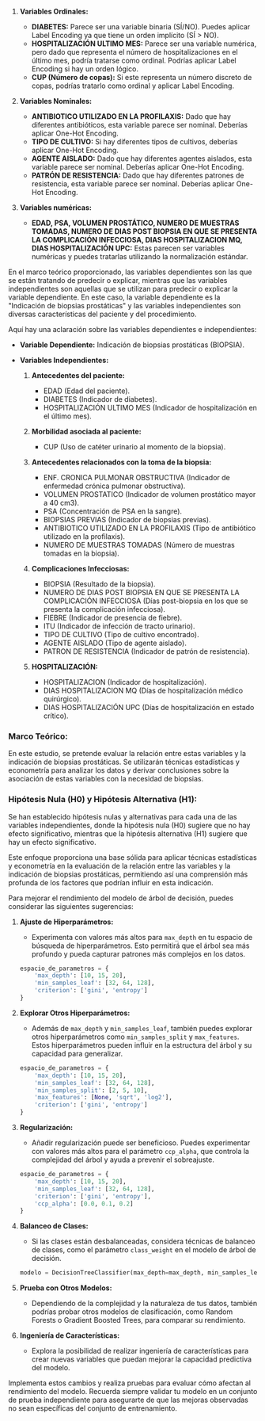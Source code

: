 1. **Variables Ordinales:**
    - **DIABETES:** Parece ser una variable binaria (SÍ/NO). Puedes aplicar Label Encoding ya que tiene un orden implícito (SÍ > NO).
    - **HOSPITALIZACIÓN ULTIMO MES:** Parece ser una variable numérica, pero dado que representa el número de hospitalizaciones en el último mes, podría tratarse como ordinal. Podrías aplicar Label Encoding si hay un orden lógico.
    - **CUP (Número de copas):** Si este representa un número discreto de copas, podrías tratarlo como ordinal y aplicar Label Encoding.

2. **Variables Nominales:**
    - **ANTIBIOTICO UTILIZADO EN LA PROFILAXIS:** Dado que hay diferentes antibióticos, esta variable parece ser nominal. Deberías aplicar One-Hot Encoding.
    - **TIPO DE CULTIVO:** Si hay diferentes tipos de cultivos, deberías aplicar One-Hot Encoding.
    - **AGENTE AISLADO:** Dado que hay diferentes agentes aislados, esta variable parece ser nominal. Deberías aplicar One-Hot Encoding.
    - **PATRÓN DE RESISTENCIA:** Dado que hay diferentes patrones de resistencia, esta variable parece ser nominal. Deberías aplicar One-Hot Encoding.

3. **Variables numéricas:**
    - **EDAD, PSA, VOLUMEN PROSTÁTICO, NUMERO DE MUESTRAS TOMADAS, NUMERO DE DIAS POST BIOPSIA EN QUE SE PRESENTA LA COMPLICACIÓN INFECCIOSA, DIAS HOSPITALIZACION MQ, DIAS HOSPITALIZACIÓN UPC:** Estas parecen ser variables numéricas y puedes tratarlas utilizando la normalización estándar.

En el marco teórico proporcionado, las variables dependientes son las que se están tratando de predecir o explicar, mientras que las variables independientes son aquellas que se utilizan para predecir o explicar la variable dependiente. En este caso, la variable dependiente es la "Indicación de biopsias prostáticas" y las variables independientes son diversas características del paciente y del procedimiento.

Aquí hay una aclaración sobre las variables dependientes e independientes:

- **Variable Dependiente:** Indicación de biopsias prostáticas (BIOPSIA).

- **Variables Independientes:**
  1. **Antecedentes del paciente:**
     - EDAD (Edad del paciente).
     - DIABETES (Indicador de diabetes).
     - HOSPITALIZACIÓN ULTIMO MES (Indicador de hospitalización en el último mes).

  2. **Morbilidad asociada al paciente:**
     - CUP (Uso de catéter urinario al momento de la biopsia).

  3. **Antecedentes relacionados con la toma de la biopsia:**
     - ENF. CRONICA PULMONAR OBSTRUCTIVA (Indicador de enfermedad crónica pulmonar obstructiva).
     - VOLUMEN PROSTATICO (Indicador de volumen prostático mayor a 40 cm3).
     - PSA (Concentración de PSA en la sangre).
     - BIOPSIAS PREVIAS (Indicador de biopsias previas).
     - ANTIBIOTICO UTILIZADO EN LA PROFILAXIS (Tipo de antibiótico utilizado en la profilaxis).
     - NUMERO DE MUESTRAS TOMADAS (Número de muestras tomadas en la biopsia).

  4. **Complicaciones Infecciosas:**
     - BIOPSIA (Resultado de la biopsia).
     - NUMERO DE DIAS POST BIOPSIA EN QUE SE PRESENTA LA COMPLICACIÓN INFECCIOSA (Días post-biopsia en los que se presenta la complicación infecciosa).
     - FIEBRE (Indicador de presencia de fiebre).
     - ITU (Indicador de infección de tracto urinario).
     - TIPO DE CULTIVO (Tipo de cultivo encontrado).
     - AGENTE AISLADO (Tipo de agente aislado).
     - PATRON DE RESISTENCIA (Indicador de patrón de resistencia).

  5. **HOSPITALIZACIÓN:**
     - HOSPITALIZACION (Indicador de hospitalización).
     - DIAS HOSPITALIZACION MQ (Días de hospitalización médico quirúrgico).
     - DIAS HOSPITALIZACIÓN UPC (Días de hospitalización en estado crítico).

### Marco Teórico:

En este estudio, se pretende evaluar la relación entre estas variables y la indicación de biopsias prostáticas. Se utilizarán técnicas estadísticas y econometría para analizar los datos y derivar conclusiones sobre la asociación de estas variables con la necesidad de biopsias.

### Hipótesis Nula (H0) y Hipótesis Alternativa (H1):

Se han establecido hipótesis nulas y alternativas para cada una de las variables independientes, donde la hipótesis nula (H0) sugiere que no hay efecto significativo, mientras que la hipótesis alternativa (H1) sugiere que hay un efecto significativo.

Este enfoque proporciona una base sólida para aplicar técnicas estadísticas y econometría en la evaluación de la relación entre las variables y la indicación de biopsias prostáticas, permitiendo así una comprensión más profunda de los factores que podrían influir en esta indicación.


Para mejorar el rendimiento del modelo de árbol de decisión, puedes considerar las siguientes sugerencias:

1. **Ajuste de Hiperparámetros:**
   - Experimenta con valores más altos para `max_depth` en tu espacio de búsqueda de hiperparámetros. Esto permitirá que el árbol sea más profundo y pueda capturar patrones más complejos en los datos.

   ```python
   espacio_de_parametros = {
       'max_depth': [10, 15, 20],
       'min_samples_leaf': [32, 64, 128],
       'criterion': ['gini', 'entropy']
   }
   ```

2. **Explorar Otros Hiperparámetros:**
   - Además de `max_depth` y `min_samples_leaf`, también puedes explorar otros hiperparámetros como `min_samples_split` y `max_features`. Estos hiperparámetros pueden influir en la estructura del árbol y su capacidad para generalizar.

   ```python
   espacio_de_parametros = {
       'max_depth': [10, 15, 20],
       'min_samples_leaf': [32, 64, 128],
       'min_samples_split': [2, 5, 10],
       'max_features': [None, 'sqrt', 'log2'],
       'criterion': ['gini', 'entropy']
   }
   ```

3. **Regularización:**
   - Añadir regularización puede ser beneficioso. Puedes experimentar con valores más altos para el parámetro `ccp_alpha`, que controla la complejidad del árbol y ayuda a prevenir el sobreajuste.

   ```python
   espacio_de_parametros = {
       'max_depth': [10, 15, 20],
       'min_samples_leaf': [32, 64, 128],
       'criterion': ['gini', 'entropy'],
       'ccp_alpha': [0.0, 0.1, 0.2]
   }
   ```

4. **Balanceo de Clases:**
   - Si las clases están desbalanceadas, considera técnicas de balanceo de clases, como el parámetro `class_weight` en el modelo de árbol de decisión.

   ```python
   modelo = DecisionTreeClassifier(max_depth=max_depth, min_samples_leaf=min_samples_leaf, class_weight='balanced', random_state=SEED)
   ```

5. **Prueba con Otros Modelos:**
   - Dependiendo de la complejidad y la naturaleza de tus datos, también podrías probar otros modelos de clasificación, como Random Forests o Gradient Boosted Trees, para comparar su rendimiento.

6. **Ingeniería de Características:**
   - Explora la posibilidad de realizar ingeniería de características para crear nuevas variables que puedan mejorar la capacidad predictiva del modelo.

Implementa estos cambios y realiza pruebas para evaluar cómo afectan al rendimiento del modelo. Recuerda siempre validar tu modelo en un conjunto de prueba independiente para asegurarte de que las mejoras observadas no sean específicas del conjunto de entrenamiento.
